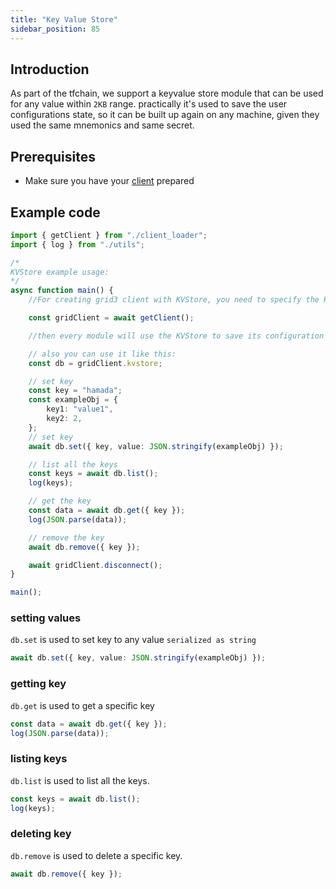 ```yaml
---
title: "Key Value Store"
sidebar_position: 85
---
```




## Introduction

As part of the tfchain, we support a keyvalue store module that can be used for any value within `2KB` range. practically it's used to save the user configurations state, so it can be built up again on any machine, given they used the same mnemonics and same secret.

## Prerequisites

- Make sure you have your [client](./grid3_javascript_loadclient) prepared

## Example code

```ts
import { getClient } from "./client_loader";
import { log } from "./utils";

/*
KVStore example usage:
*/
async function main() {
    //For creating grid3 client with KVStore, you need to specify the KVStore storage type in the pram:

    const gridClient = await getClient();

    //then every module will use the KVStore to save its configuration and restore it.

    // also you can use it like this:
    const db = gridClient.kvstore;

    // set key
    const key = "hamada";
    const exampleObj = {
        key1: "value1",
        key2: 2,
    };
    // set key
    await db.set({ key, value: JSON.stringify(exampleObj) });

    // list all the keys
    const keys = await db.list();
    log(keys);

    // get the key
    const data = await db.get({ key });
    log(JSON.parse(data));

    // remove the key
    await db.remove({ key });

    await gridClient.disconnect();
}

main();

```

### setting values

`db.set` is used to set key to any value `serialized as string`

```ts
await db.set({ key, value: JSON.stringify(exampleObj) });
```

### getting key

`db.get` is used to get a specific key

```ts
const data = await db.get({ key });
log(JSON.parse(data));
```

### listing keys

`db.list` is used to list all the keys.

```ts
const keys = await db.list();
log(keys);
```

### deleting key

`db.remove` is used to delete a specific key.

```ts
await db.remove({ key });
```
